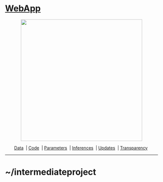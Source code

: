 # [WebApp](https://jhustata.github.io/quickdeploy/)

<p align="center">
  <img src="https://jhustata.github.io/intermediate/_images/bd7156ffdc732b3095dad1da740b099ae999597c4cb8154a81a988a589e43517.png" width="400"/>
</p>

<p align="center">
         <a href="data.md"> Data</a>&nbsp | <a href="code.md"> Code</a>&nbsp | <a href="parameters.md"> Parameters</a>&nbsp | <a href="inferences.md"> Inferences</a>&nbsp | <a href="updates.md"> Updates</a>&nbsp | <a href="transparency.md"> Transparency</a>&nbsp
<br>

---

# ~/intermediateproject